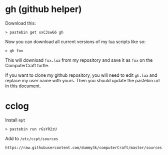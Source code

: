 gh (github helper)
==================

Download this:
```
> pastebin get xxC3swG6 gh
```

Now you can download all current versions of my lua scripts like so:
```
> gh fox
```

This will download ```fox.lua``` from my repository and save it as
```fox``` on the ComputerCraft turtle.

If you want to clone my github repository, you will need to edit ```gh.lua``` and replace my user name with yours. Then you should update the pastebin url in this document.


cclog
=====

Install ```mpt```

```
> pastebin run rGsYR2zU 
```

Add to ```/etc/ccpt/sources```
```
https://raw.githubusercontent.com/dummy3k/computerCraft/master/sources.txt
```

